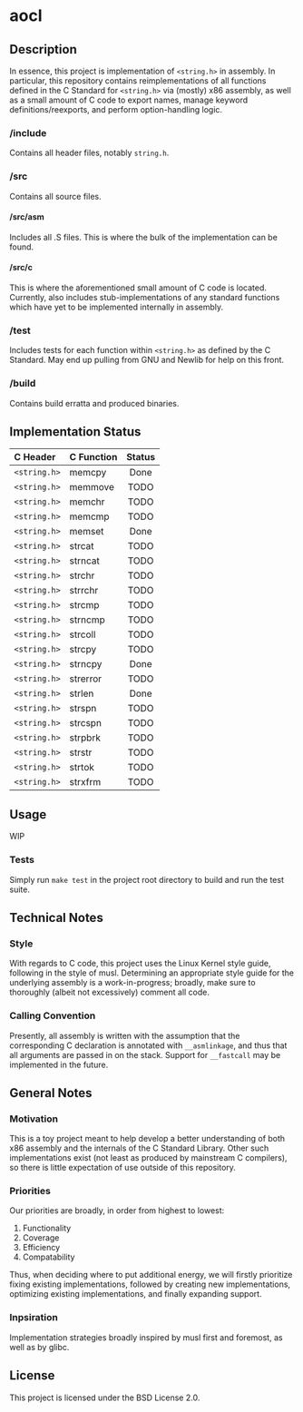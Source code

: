 # aocl

## Description
In essence, this project is implementation of `<string.h>` in assembly.
In particular, this repository contains reimplementations of all functions
defined in the C Standard for `<string.h>` via (mostly) x86 assembly, as well as
a small amount of C code to export names, manage keyword definitions/reexports,
and perform option-handling logic.
### /include
Contains all header files, notably `string.h`.
### /src
Contains all source files.
#### /src/asm 
Includes all .S files. This is where the bulk of the implementation can be
found.
#### /src/c
This is where the aforementioned small amount of C code is located.
Currently, also includes stub-implementations of any standard functions which have
yet to be implemented internally in assembly.
### /test
Includes tests for each function within `<string.h>` as defined by the C
Standard. May end up pulling from GNU and Newlib for help on this front.
### /build
Contains build erratta and produced binaries.

## Implementation Status
|  C Header  |  C Function  |  Status  |
|:-----------|:-------------|:--------:|
|`<string.h>`|memcpy| Done |
|`<string.h>`|memmove| TODO |
|`<string.h>`|memchr| TODO |
|`<string.h>`|memcmp| TODO |
|`<string.h>`|memset| Done |
|`<string.h>`|strcat| TODO |
|`<string.h>`|strncat| TODO |
|`<string.h>`|strchr| TODO |
|`<string.h>`|strrchr| TODO |
|`<string.h>`|strcmp| TODO |
|`<string.h>`|strncmp| TODO |
|`<string.h>`|strcoll| TODO |
|`<string.h>`|strcpy| TODO |
|`<string.h>`|strncpy| Done |
|`<string.h>`|strerror| TODO |
|`<string.h>`|strlen| Done |
|`<string.h>`|strspn| TODO |
|`<string.h>`|strcspn| TODO |
|`<string.h>`|strpbrk| TODO |
|`<string.h>`|strstr| TODO |
|`<string.h>`|strtok| TODO |
|`<string.h>`|strxfrm| TODO |

## Usage
WIP
### Tests
Simply run `make test` in the project root directory to build and run the test
suite.

## Technical Notes
### Style
With regards to C code, this project uses the Linux Kernel style guide, following
in the style of musl. Determining an appropriate style guide for the underlying
assembly is a work-in-progress; broadly, make sure to thoroughly (albeit not
excessively) comment all code.
### Calling Convention
Presently, all assembly is written with the assumption that the corresponding
C declaration is annotated with `__asmlinkage`, and thus that all arguments are
passed in on the stack. Support for `__fastcall` may be implemented in the
future.

## General Notes
### Motivation
This is a toy project meant to help develop a better understanding of both x86
assembly and the internals of the C Standard Library. Other such
implementations exist (not least as produced by mainstream C compilers), so
there is little expectation of use outside of this repository.
### Priorities
Our priorities are broadly, in order from highest to lowest:
1. Functionality
2. Coverage
3. Efficiency
4. Compatability

Thus, when deciding where to put additional energy, we will firstly prioritize
fixing existing implementations, followed by creating new implementations,
optimizing existing implementations, and finally expanding support.
### Inpsiration
Implementation strategies broadly inspired by musl first and foremost, as well
as by glibc.

## License
This project is licensed under the BSD License 2.0.
